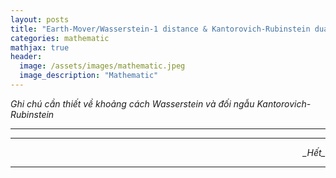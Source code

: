```yaml
---
layout: posts
title: "Earth-Mover/Wasserstein-1 distance & Kantorovich-Rubinstein duality"
categories: mathematic
mathjax: true
header:
  image: /assets/images/mathematic.jpeg
  image_description: "Mathematic"
---
```


*Ghi chú cần thiết về khoảng cách Wasserstein và đối ngẫu Kantorovich-Rubinstein*

---



---

<div align="right"><i>_Hết_</i></div> 

---
